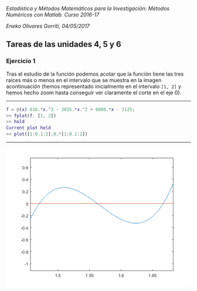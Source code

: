 *Estadística y Métodos Matemáticos para la Investigación: Métodos Numéricos con Matlab.
Curso 2016-17*

*Eneko Olivares Gorriti, 04/05/2017*



## Tareas de las unidades 4, 5 y 6

### Ejercicio 1

Tras el estudio de la función podemos acotar que la función
tiene las tres raíces más o menos en el intervalo que se muestra
en la imagen acontinuación (hemos representado inicialmente en el
intervalo `[1, 2]` y hemos hecho zoom hasta conseguir ver claramente
el corte en el eje 0).

---
```matlab
f = @(x) 816.*x.^3 - 3835.*x.^2 + 6000.*x - 3125;
>> fplot(f, [1, 2])
>> hold
Current plot held
>> plot([1:0.1:2],0.*[1:0.1:2])
```
---
![](fzero3.png?raw=true)
